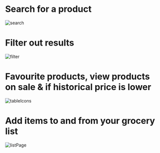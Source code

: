 # Search for a product
![search](https://github.com/Spykerwolf/react-supermarket-saver/assets/26391619/979d1b82-876f-4ac9-9d36-b30e68b52be4)

# Filter out results
![filter](https://github.com/Spykerwolf/react-supermarket-saver/assets/26391619/3626511f-4bef-4a31-8f21-11e18f16eea8)

# Favourite products, view products on sale & if historical price is lower
![tableIcons](https://github.com/Spykerwolf/react-supermarket-saver/assets/26391619/e1d81195-a948-42ca-8045-643f0e6cb42d)

# Add items to and from your grocery list
![listPage](https://github.com/Spykerwolf/react-supermarket-saver/assets/26391619/df0c907f-7b82-4332-b3b8-4a3fc50affb5)
